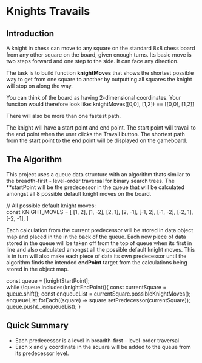 # Knights Travails 

## Introduction
A knight in chess can move to any square on the standard 8x8 chess board from any 
other square on the board, given enough turns. Its basic move is two steps forward and one step
to the side. It can face any direction. 

The task is to build function **knightMoves** that shows the shortest possible way to get from one square
to another by outputting all squares the knight will stop on along the way. 

You can think of the board as having 2-dimensional coordinates. Your funciton would therefore look like:
knightMoves([0,0], [1,2]) == [[0,0], [1,2]]

There will also be more than one fastest path. 

The knight will have a start point and end point. The start point will travail to the end point when the 
user clicks the Travail button. The shortest path from the start point to the end point will be displayed 
on the gameboard. 

## The Algorithm
This project uses a queue data structure with an algorithm thats similar to the breadth-first - level-order traversal 
for binary search trees. The **startPoint will be the predecessor in the queue that will be calculated amongst
all 8 possible default knight moves on the board. 

// All possible default knight moves:<br />
const KNIGHT_MOVES = [
    [1, 2], [1, -2],
    [2, 1], [2, -1],
    [-1, 2], [-1, -2],
    [-2, 1], [-2, -1],
]

Each calculation from the current predecessor will be stored in data object map and placed in the in the back of the
queue. Each new piece of data stored in the queue will be taken off from the top of queue when its first in line and
also calculated amongst all the possible default knight moves. This is in turn will also make each piece of data its 
own predecessor until the algorithm finds the intended **endPoint** target from the calculations being stored in the
object map. 


const queue = [knightStartPoint];<br />
while (!queue.includes(knightEndPoint)){
    const currentSquare = queue.shift();
    const enqueueList = currentSquare.possibleKnightMoves();
    enqueueList.forEach((square) => square.setPredecessor(currentSquare));
    queue.push(...enqueueList);
}

## Quick Summary
* Each predecessor is a level in breadth-first - level-order traversal
* Each x and y coordinate in the square will be added to the queue from its predecessor level. 
